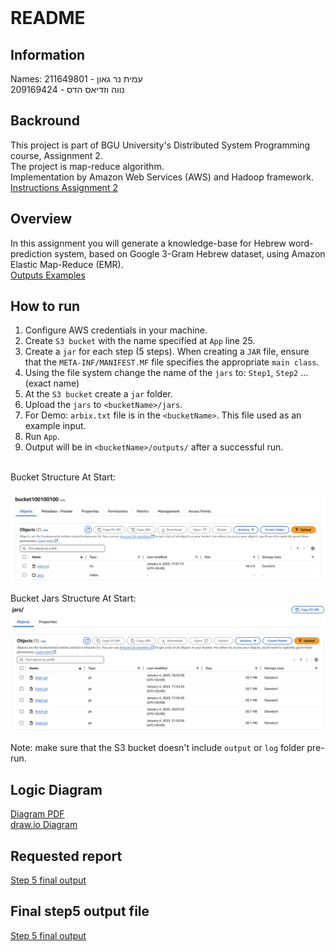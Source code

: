 <!-- Markdown file -->
<!-- In VS code, use ctrl + shift + v to see preview -->
<!-- In IntelliJ, Click the "Preview" icon (top-right) or use Ctrl/Cmd + Shift + A and search for "Markdown Preview." -->

<br/>

# README
## Information
Names:
עמית נר גאון - 211649801
<br/>
נווה וזדיאס הדס - 209169424


## Backround
This project is part of BGU University's Distributed System Programming course, Assignment 2. </br>
The project is map-reduce algorithm. </br>
Implementation by Amazon Web Services (AWS) and Hadoop framework. </br>
[Instructions Assignment 2](resources/Assignment2.pdf)

## Overview
In this assignment you will generate a knowledge-base for Hebrew word-prediction system, based on
Google 3-Gram Hebrew dataset, using Amazon Elastic Map-Reduce (EMR). </br>
[Outputs Examples](resources/OutputsExamples)

## How to run
1. Configure AWS credentials in your machine.
2. Create `S3 bucket` with the name specified at `App` line 25.
3. Create a `jar` for each step (5 steps). When creating a `JAR` file, ensure that the `META-INF/MANIFEST.MF` file specifies the appropriate `main class`.
4. Using the file system change the name of the `jars` to: `Step1`, `Step2` ... (exact name)
5. At the `S3 bucket` create a `jar` folder.
6. Upload the `jars` to `<bucketName>/jars`.
7. For Demo: `arbix.txt` file is in the `<bucketName>`. This file used as an example input.
8. Run `App`.
9. Output will be in `<bucketName>/outputs/` after a successful run.

<br/>
Bucket Structure At Start:

![BucketStructure](resources/Photos/BucketStructure.jpg)

Bucket Jars Structure At Start:
![Bucket](resources/Photos/BucketJarsStructure.jpg)

Note: make sure that the S3 bucket doesn't include `output` or `log` folder pre-run.


## Logic Diagram
[Diagram PDF](resources/A2_Logic_Diagram.pdf) <br/>
[draw.io Diagram](https://drive.google.com/file/d/1VjUymYuY0KmfWGZVFDFdpoWrRNe8jw-8/view?usp=sharing) </br>

## Requested report
[Step 5 final output](resources/Report.pdf) <br/>

## Final step5 output file
[Step 5 final output](resources/output-step5) <br/>



